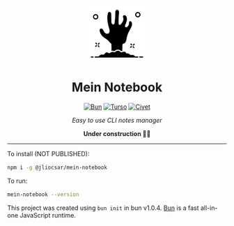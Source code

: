 <div align=center>

<picture>
  <source media="(prefers-color-scheme: dark)" srcset="./.github/white-hand.png">
  <img alt="Logo" src="./.github/hand.png" width="128">
</picture>

# Mein Notebook

[![Bun][bun-badge]][bun-url] [![Turso][turso-badge]][turso-url] [![Civet][civet-badge]][civet-url]

_Easy to use CLI notes manager_

**Under construction 👨‍🏭**

</div>

---

To install (NOT PUBLISHED):

```bash
npm i -g @jliocsar/mein-notebook
```

To run:

```bash
mein-notebook --version
```

This project was created using `bun init` in bun v1.0.4. [Bun](https://bun.sh) is a fast all-in-one JavaScript runtime.

[bun-badge]: https://img.shields.io/badge/bun-fbf0df?style=flat-square&logo=bun&logoColor=fbf0df&color=14151a
[bun-url]: https://bun.sh/
[turso-badge]: https://img.shields.io/badge/turso-121c22?style=flat-square&logo=turso&logoColor=4ff8d2
[turso-url]: https://turso.tech/
[civet-badge]: https://img.shields.io/badge/civet-3e63dd?style=flat-square
[civet-url]: https://civet.dev/

